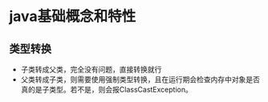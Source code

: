 # java基础概念和特性

## 类型转换
- 子类转成父类，完全没有问题，直接转换就行
- 父类转成子类，则需要使用强制类型转换，且在运行期会检查内存中对象是否真的是子类型。若不是，则会报ClassCastException。
